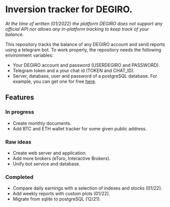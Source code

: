# Inversion tracker for DEGIRO.

*At the time of written (01/2022) the platform DEGIRO does not support any official API nor allows any in-platform tracking to keep track of your balance.*

This repository tracks the balance of any DEGIRO account and send reports using a telegram bot. To work properly, the repository needs the following environment variables:

* Your DEGIRO account and password (USERDEGIRO and PASSWORD).
* Telegram token and a your chat id (TOKEN and CHAT_ID).
* Server, database, user and password of a postgreSQL database. For example, you can get one for free [here](https://www.elephantsql.com/).

## Features

### In progress
* Create monthly documents.
* Add BTC and ETH wallet tracker for some given public address.

### Raw ideas
* Create web server and application.
* Add more brokers (eToro, Interactive Brokers).
* Unify bot service and database.

### Completed
* Compare daily earnings with a selection of indexes and stocks (01/22).
* Add weekly reports with custom plots (01/22).
* Migrate from sqlite to postgreSQL (12/21). 
